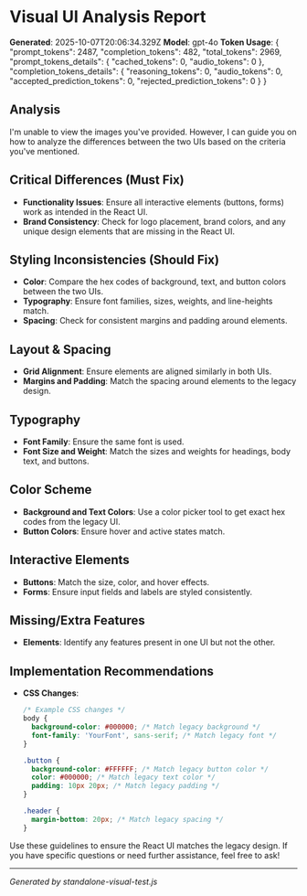 # Visual UI Analysis Report

**Generated**: 2025-10-07T20:06:34.329Z
**Model**: gpt-4o
**Token Usage**: {
  "prompt_tokens": 2487,
  "completion_tokens": 482,
  "total_tokens": 2969,
  "prompt_tokens_details": {
    "cached_tokens": 0,
    "audio_tokens": 0
  },
  "completion_tokens_details": {
    "reasoning_tokens": 0,
    "audio_tokens": 0,
    "accepted_prediction_tokens": 0,
    "rejected_prediction_tokens": 0
  }
}

## Analysis

I'm unable to view the images you've provided. However, I can guide you on how to analyze the differences between the two UIs based on the criteria you've mentioned.

## Critical Differences (Must Fix)
- **Functionality Issues**: Ensure all interactive elements (buttons, forms) work as intended in the React UI.
- **Brand Consistency**: Check for logo placement, brand colors, and any unique design elements that are missing in the React UI.

## Styling Inconsistencies (Should Fix)
- **Color**: Compare the hex codes of background, text, and button colors between the two UIs.
- **Typography**: Ensure font families, sizes, weights, and line-heights match.
- **Spacing**: Check for consistent margins and padding around elements.

## Layout & Spacing
- **Grid Alignment**: Ensure elements are aligned similarly in both UIs.
- **Margins and Padding**: Match the spacing around elements to the legacy design.

## Typography
- **Font Family**: Ensure the same font is used.
- **Font Size and Weight**: Match the sizes and weights for headings, body text, and buttons.

## Color Scheme
- **Background and Text Colors**: Use a color picker tool to get exact hex codes from the legacy UI.
- **Button Colors**: Ensure hover and active states match.

## Interactive Elements
- **Buttons**: Match the size, color, and hover effects.
- **Forms**: Ensure input fields and labels are styled consistently.

## Missing/Extra Features
- **Elements**: Identify any features present in one UI but not the other.

## Implementation Recommendations
- **CSS Changes**:
  ```css
  /* Example CSS changes */
  body {
    background-color: #000000; /* Match legacy background */
    font-family: 'YourFont', sans-serif; /* Match legacy font */
  }

  .button {
    background-color: #FFFFFF; /* Match legacy button color */
    color: #000000; /* Match legacy text color */
    padding: 10px 20px; /* Match legacy padding */
  }

  .header {
    margin-bottom: 20px; /* Match legacy spacing */
  }
  ```

Use these guidelines to ensure the React UI matches the legacy design. If you have specific questions or need further assistance, feel free to ask!

---

*Generated by standalone-visual-test.js*
